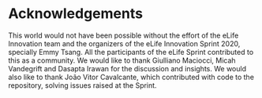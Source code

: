 # Acknowledgements

This world would not have been possible without the effort of the eLife Innovation team and the organizers of the eLife Innovation Sprint 2020, specially Emmy Tsang. All the participants of the eLife Sprint contributed to this as a community. We would like to thank Giulliano Maciocci, Micah Vandegrift and Dasapta Irawan for the discussion and insights. We would also like to thank João Vitor Cavalcante, which contributed with code to the repository, solving issues raised at the Sprint. 
